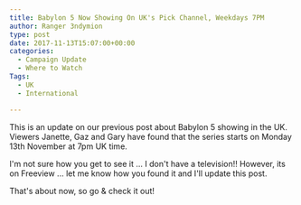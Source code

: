 ```yaml
---
title: Babylon 5 Now Showing On UK's Pick Channel, Weekdays 7PM
author: Ranger 3ndymion
type: post
date: 2017-11-13T15:07:00+00:00
categories:
  - Campaign Update
  - Where to Watch
Tags: 
  - UK
  - International

---
```

This is an update on our previous post about Babylon 5 showing in the UK. Viewers Janette, Gaz and Gary have found that the series starts on Monday 13th November at 7pm UK time.

I'm not sure how you get to see it ... I don't have a television!! However, its on Freeview ... let me know how you found it and I'll update this post.

That's about now, so go & check it out!


